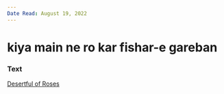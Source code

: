 ```yaml
---
Date Read: August 19, 2022
---
```


# kiya main ne ro kar fishar-e gareban

### Text
[Desertful of Roses](http://www.columbia.edu/itc/mealac/pritchett/00garden/03c/0318/index_0318.html)

